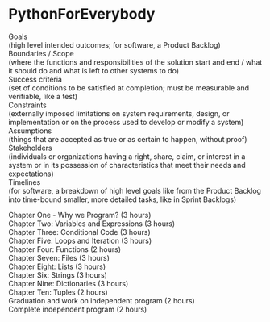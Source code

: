 # PythonForEverybody
Goals <br/>
(high level intended outcomes; for software, a Product Backlog)<br/>
Boundaries / Scope<br/>
(where the functions and responsibilities of the solution start and end / what it should do and what is left to other systems to do) <br/>
Success criteria <br/>
(set of conditions to be satisfied at completion; must be measurable and verifiable, like a test) <br/>
Constraints <br/>
(externally imposed limitations on system requirements, design, or implementation or on the process used to develop or modify a system) <br/>
Assumptions <br/>
(things that are accepted as true or as certain to happen, without proof) <br/>
Stakeholders <br/>
(individuals or organizations having a right, share, claim, or interest in a system or in its possession of characteristics that meet their needs and expectations) <br/>
Timelines <br/>
(for software, a breakdown of high level goals like from the Product Backlog into time-bound smaller, more detailed tasks, like in Sprint Backlogs) <br/>

Chapter One - Why we Program? (3 hours) <br/>
Chapter Two: Variables and Expressions (3 hours) <br/>
Chapter Three: Conditional Code (3 hours) <br/>
Chapter Five: Loops and Iteration (3 hours) <br/>
Chapter Four: Functions (2 hours) <br/>
Chapter Seven: Files (3 hours) <br/>
Chapter Eight: Lists (3 hours) <br/>
Chapter Six: Strings (3 hours) <br/>
Chapter Nine: Dictionaries (3 hours) <br/>
Chapter Ten: Tuples (2 hours) <br/>
Graduation and work on independent program (2 hours) <br/> 
Complete independent program (2 hours) <br/>
